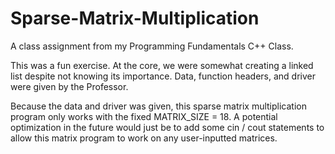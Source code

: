 # Sparse-Matrix-Multiplication
A class assignment from my Programming Fundamentals C++ Class. 

This was a fun exercise. At the core, we were somewhat creating a linked list despite not knowing its importance. 
Data, function headers, and driver were given by the Professor.

Because the data and driver was given, this sparse matrix multiplication program only works with the fixed MATRIX_SIZE = 18.
A potential optimization in the future would just be to add some cin / cout statements to allow this matrix program to work on any user-inputted matrices.

